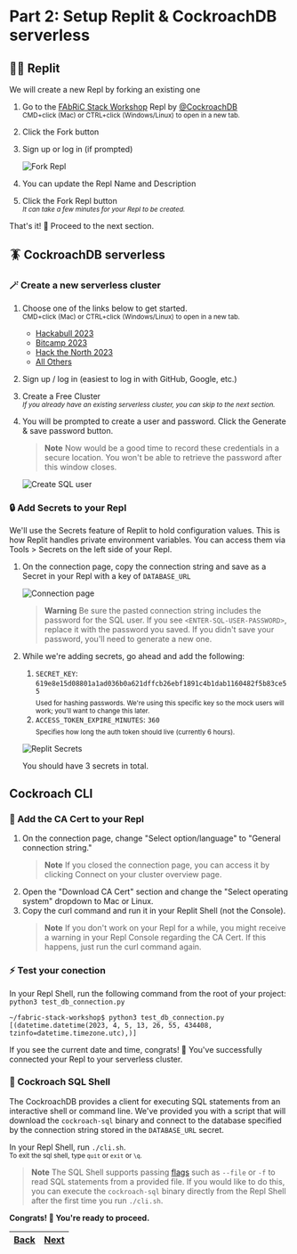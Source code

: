 # Part 2: Setup Replit & CockroachDB serverless

## 🧑‍💻 Replit

We will create a new Repl by forking an existing one

1. Go to the [FAbRiC Stack Workshop](https://replit.com/@cockroachdb/FAbRiC-Stack-Workshop?v=1) Repl by [@CockroachDB](https://replit.com/@cockroachdb)
   <br /><sup>CMD+click (Mac) or CTRL+click (Windows/Linux) to open in a new tab.</sup>
1. Click the Fork button
1. Sign up or log in (if prompted)

   ![Fork Repl](assets/replit-fork-repl.png)

1. You can update the Repl Name and Description
1. Click the Fork Repl button
   <br /><sub>_It can take a few minutes for your Repl to be created._</sub>

That's it! 🎉 Proceed to the next section.

## 🪳 CockroachDB serverless

### 🪄 Create a new serverless cluster

1. Choose one of the links below to get started.
   <br /><sup>CMD+click (Mac) or CTRL+click (Windows/Linux) to open in a new tab.</sup>
   - [Hackabull 2023](http://cockroa.ch/hackabull2023)
   - [Bitcamp 2023](http://cockroa.ch/bitcamp23)
   - [Hack the North 2023](https://cockroa.ch/htn23)
   - [All Others](https://cockroachlabs.cloud/signup?referralId=fabric_stack_workshop?&utm_source=fabric_stack_workshop&utm_medium=event&utm_campaign=hackathon)
1. Sign up / log in (easiest to log in with GitHub, Google, etc.)
1. Create a Free Cluster
   <br /><sub>_If you already have an existing serverless cluster, you can skip to the next section._</sub>
1. You will be prompted to create a user and password. Click the Generate & save password button.

   > **Note**
   > Now would be a good time to record these credentials in a secure location. You won't be able to retrieve the password after this window closes.

   ![Create SQL user](assets/3.png)

### 🔒 Add Secrets to your Repl

We'll use the Secrets feature of Replit to hold configuration values. This is how Replit handles private environment variables. You can access them via Tools > Secrets on the left side of your Repl.

1. On the connection page, copy the connection string and save as a Secret in your Repl with a key of `DATABASE_URL`

   ![Connection page](assets/4.png)

   > **Warning**
   > Be sure the pasted connection string includes the password for the SQL user. If you see `<ENTER-SQL-USER-PASSWORD>`, replace it with the password you saved. If you didn't save your password, you'll need to generate a new one.

1. While we're adding secrets, go ahead and add the following:

   1. `SECRET_KEY`: `619e8e15d08801a1ad036b0a621dffcb26ebf1891c4b1dab1160482f5b83ce55`
      <br /><sub>Used for hashing passwords. We're using this specific key so the mock users will work; you'll want to change this later.</sub>
   1. `ACCESS_TOKEN_EXPIRE_MINUTES`: `360`
      <br/><sub>Specifies how long the auth token should live (currently 6 hours).</sub>

   ![Replit Secrets](assets/replit_secrets.png)

   You should have 3 secrets in total.

## Cockroach CLI

### 🔐 Add the CA Cert to your Repl

1. On the connection page, change "Select option/language" to "General connection string."
   > **Note**
   > If you closed the connection page, you can access it by clicking Connect on your cluster overview page.
1. Open the "Download CA Cert" section and change the "Select operating system" dropdown to Mac or Linux.
1. Copy the curl command and run it in your Replit Shell (not the Console).
   > **Note**
   > If you don't work on your Repl for a while, you might receive a warning in your Repl Console regarding the CA Cert. If this happens, just run the curl command again.

### ⚡️ Test your conection

In your Repl Shell, run the following command from the root of your project: `python3 test_db_connection.py`

```shell
~/fabric-stack-workshop$ python3 test_db_connection.py
[(datetime.datetime(2023, 4, 5, 13, 26, 55, 434408, tzinfo=datetime.timezone.utc),)]
```

If you see the current date and time, congrats! 🎉 You've successfully connected your Repl to your serverless cluster.

### 🐚 Cockroach SQL Shell

The CockroachDB provides a client for executing SQL statements from an interactive shell or command line. We've provided you with a script that will download the `cockroach-sql` binary and connect to the database specified by the connection string stored in the `DATABASE_URL` secret.

In your Repl Shell, run `./cli.sh`.
<br /><sub>To exit the sql shell, type `quit` or `exit` or `\q`.</sub><br/>

> **Note**
> The SQL Shell supports passing [flags](https://www.cockroachlabs.com/docs/stable/cockroach-sql-binary.html#flags) such as `--file` or `-f` to read SQL statements from a provided file. If you would like to do this, you can execute the `cockroach-sql` binary directly from the Repl Shell after the first time you run `./cli.sh`.

**Congrats! 🎉 You're ready to proceed.**

| [Back](part-1.md) | [Next](part-3.md) |
| ----------------- | ----------------- |
